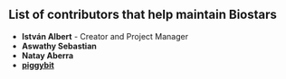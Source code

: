 ## List of contributors that help maintain Biostars

* **István Albert** - Creator and Project Manager 
* **Aswathy Sebastian**
* **Natay Aberra**
* **[piggybit]**


[piggybit]: [https://github.com/piggybit]

